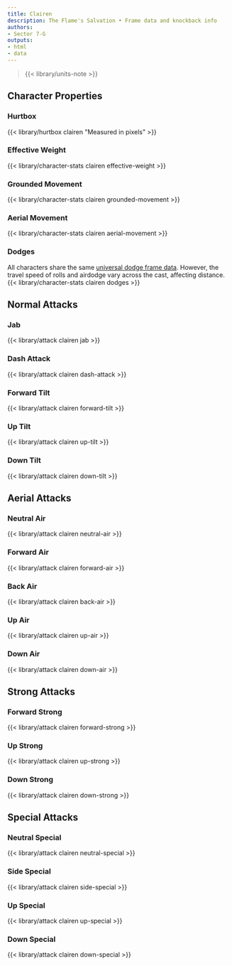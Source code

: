```yaml
---
title: Clairen
description: The Flame's Salvation • Frame data and knockback info
authors:
- Sector 7-G
outputs:
- html
- data
---
```


> {{< library/units-note >}}

## Character Properties
### Hurtbox
{{< library/hurtbox clairen "Measured in pixels" >}}
### Effective Weight
{{< library/character-stats clairen effective-weight >}}
### Grounded Movement
{{< library/character-stats clairen grounded-movement >}}
### Aerial Movement
{{< library/character-stats clairen aerial-movement >}}
### Dodges
All characters share the same [universal dodge frame data](/library/glossary#dodges). However, the travel speed of rolls and airdodge vary across the cast, affecting distance.
{{< library/character-stats clairen dodges >}}

## Normal Attacks
### Jab
{{< library/attack clairen jab >}}
### Dash Attack
{{< library/attack clairen dash-attack >}}
### Forward Tilt
{{< library/attack clairen forward-tilt >}}
### Up Tilt
{{< library/attack clairen up-tilt >}}
### Down Tilt
{{< library/attack clairen down-tilt >}}

## Aerial Attacks
### Neutral Air
{{< library/attack clairen neutral-air >}}
### Forward Air
{{< library/attack clairen forward-air >}}
### Back Air
{{< library/attack clairen back-air >}}
### Up Air
{{< library/attack clairen up-air >}}
### Down Air
{{< library/attack clairen down-air >}}

## Strong Attacks
### Forward Strong
{{< library/attack clairen forward-strong >}}
### Up Strong
{{< library/attack clairen up-strong >}}
### Down Strong
{{< library/attack clairen down-strong >}}

## Special Attacks
### Neutral Special
{{< library/attack clairen neutral-special >}}
### Side Special
{{< library/attack clairen side-special >}}
### Up Special
{{< library/attack clairen up-special >}}
### Down Special
{{< library/attack clairen down-special >}}
